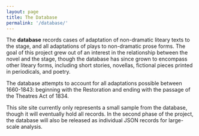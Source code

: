 ```yaml
---
layout: page
title: The Database
permalink: '/database/'
---
```


The __database__ records cases of adaptation of non-dramatic liteary texts to the stage, and all adaptations of plays to non-dramatic prose forms. The goal of this project grew out of an interest in the relationship between the novel and the stage, though the database has since grown to encompass other liteary forms, including short stories, novellas, fictional pieces printed in periodicals, and poetry. 

The database attempts to account for all adaptations possible between 1660-1843: beginning with the Restoration and ending with the passage of the Theatres Act of 1834.

This site site currently only represents a small sample from the database, though it will eventually hold all records. In the second phase of the project, the database will also be released as individual JSON records for large-scale analysis.